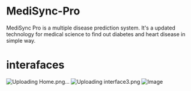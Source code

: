 # MediSync-Pro
MediSync Pro is a multiple disease prediction system. It's a updated technology for medical science to find out diabetes and heart disease in simple way.

# interafaces
![Uploading Home.png…](https://github.com/MDParvezSakib/KiddoLearn/blob/main/Home.png?raw=true)
![Uploading interface3.png](https://github.com/user-attachments/assets/b2bc7441-9076-47a0-ac59-a603b242ac10)
![Image](https://github.com/user-attachments/assets/6613097a-21df-4526-9bd2-b0471be5564e)
